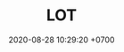 ---
layout: teamCard3
permalink: /team/:title.html
categories: LA2024JN
maincover: /assets/logos/BDLF.png
puntosLJMAYO24: 17
date: 2020-08-28 10:29:20 +0700
title: LOT
route: /liga-naranja
tag: johto042024
color: black
puntosLJ202404: 12
grupo: sur
background: '#F16C38'
cover: /assets/backCard.png
team: LOT
ID: LOT
puntos: 
pj: 
#PARTIDO 1
j1: RONDA 1
p1: LOT
pp1: EK BLACK
bg1: rock rock
r1: 
rr1: 
pt1: 
pj1: 
#PARTIDO 2
j2: RONDA 2
p2: LOT
pp2: STAR-TEC
bg2: rock rock
r2: 
rr2: 
pt2: 
pj2: 
#PARTIDO 3
j3: RONDA 3
p3: POA GIRLS
pp3: LOT
bg3: rock
r3: 
rr3: 
pt3: 
pj3: 
#PARTIDO 4
j4: RONDA 4
p4: RISING STARS
pp4: LOT
bg4: rock 
r4: 
rr4: 
pt4: 
pj4: 
#PARTIDO 5
j5: RONDA 5
p5: LEGION MEW
pp5: LOT
bg5: rock 
r5: 
rr5: 
pt5: 
pj5: 
#PARTIDO 6
j6: RONDA 6
p6: LOT
pp6: 7DS
bg6: rock 
r6: 
rr6: 
pt6: 
pj6: 
#PARTIDO 7
j7: RONDA 7
p7: LOT
pp7: TSA
bg7: rock 
r7: 
rr7: 
pt7: 
pj7: 
#PARTIDO 8
j8: RONDA 8
p8: LOT 
pp8: DESCANSO
bg8: rock 
rr8: 
r8: 
pt8: 
pj8: 
#PARTIDO 9
j9: RONDA 9
p9: TEAM AQUA
pp9: LOT
bg9: rock 
r9: 
rr9: 
pt9: 
pj9: 
#PARTIDO 10
j10: RONDA 10
p10: IL REBORN
pp10: LOT
bg10: rock 
r10: 
rr10: 
pt10: 
pj10: 
#PARTIDO 11
j11: RONDA 11
p11: LOT
pp11: LEGION P&S
bg11: rock 
r11: 
rr11: 
pt11: 
pj11: 
hora: '21:10'
# pj: 11
# pt1: 1
# pt2: 3
# pt3: 2
# pt4: 3
# pt5: 0
# pt6: 3
# pt7: 0
# pt8: 1
# pt9: 0
# pt10: 1
# pt11: 3
# p1: ZODIAC
# r1: 2
# bg1: rock bg-warning
# rr1: 1
# pp1: DFS DMD
# p2: DFS DMD
# r2: 3
# rr2: 0
# bg2: rock bg-success
# pp2: MBO
# p3: DFS DMD
# r3: 2
# bg3: rock bg-info
# rr3: 1
# pp3: LAST BREATH
# p4:  DFS RUBY
# r4: 0
# bg4: rock bg-success
# rr4: 3
# pp4: DFS DMD
# p5:  no smite
# r5: 3
# bg5: rock bg-danger
# rr5: 0
# pp5: dfs dmd
# p6: jas
# r6: 0
# rr6: 3
# bg6: rock bg-success
# pp6: dfs dmd
# p7:  DFS DMD
# r7: 0
# rr7: 2
# bg7: rock bg-danger
# pp7: SOJ
# p8:  DFS DMD
# r8: 1
# bg8: rock bg-warning
# rr8: 2
# pp8: T. SATISFACTION
# p9:  DFS DMD
# r9: 0
# bg9: rock bg-danger
# rr9: 3
# pp9: S. VANGUARD
# p10:  HGO
# r10: 2
# rr10: 1
# bg10: rock bg-warning
# pp10: DFS DM
# p11: hg regios
# r11: 0
# rr11: 3
# bg11: rock bg-success
# pp11: dfs dmd
##torneos
rango: ACERO
bg: bg-johto 
torneo1: Lj my24
tps1: IN PROGRESS
tb1: card-johto
timg1: /assets/logos/LIGA-JOHTO.png
---